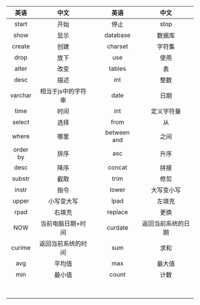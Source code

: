 |   英语   |        中文        |      |     英语     |        中文        |
| :------: | :----------------: | ---- | :----------: | :----------------: |
|  start   |        开始        |      |     停止     |        stop        |
|   show   |        显示        |      |   database   |       数据库       |
|  create  |        创建        |      |   charset    |       字符集       |
|   drop   |        放下        |      |     use      |        使用        |
|  alter   |        改变        |      |    tables    |         表         |
|   desc   |        描述        |      |     int      |        整数        |
| varchar  | 相当于js中的字符串 |      |     date     |        日期        |
|   time   |        时间        |      |     int      |     定义字符量     |
|  select  |        选择        |      |     from     |         从         |
|  where   |        哪里        |      | between  and |        之间        |
| order by |        排序        |      |     asc      |        升序        |
|   desc   |        降序        |      |    concat    |        拼接        |
|  substr  |        截取        |      |     trim     |        修剪        |
|  instr   |        指令        |      |    lower     |     大写变小写     |
|  upper   |     小写变大写     |      |     lpad     |       左填充       |
|   rpad   |       右填充       |      |   replace    |        更换        |
|   NOW    | 当前电脑日期+时间  |      |   curdate    | 返回当前系统的日期 |
|  curime  | 返回当前系统的时间 |      |     sum      |        求和        |
|   avg    |       平均值       |      |     max      |       最大值       |
|   min    |       最小值       |      |    count     |        计数        |
|          |                    |      |              |                    |
|          |                    |      |              |                    |
|          |                    |      |              |                    |
|          |                    |      |              |                    |
|          |                    |      |              |                    |
|          |                    |      |              |                    |
|          |                    |      |              |                    |
|          |                    |      |              |                    |